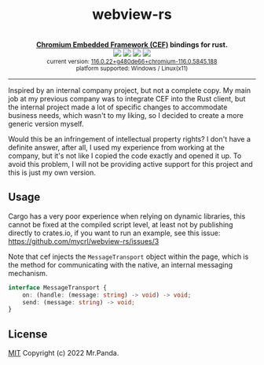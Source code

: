 <!--lint disable no-literal-urls-->
<div align="center">
  <h1>webview-rs</h1>
</div>
<br/>
<div align="center">
  <strong>
      <a href="https://github.com/chromiumembedded/cef">Chromium Embedded Framework (CEF)</a>
       bindings for rust.</strong>
</div>
<div align="center">
  <img src="https://img.shields.io/github/actions/workflow/status/mycrl/webview-rs/release.yml?branch=main"/>
  <img src="https://img.shields.io/github/license/mycrl/webview-rs"/>
  <img src="https://img.shields.io/github/issues/mycrl/webview-rs"/>
  <img src="https://img.shields.io/github/stars/mycrl/webview-rs"/>
</div>
<div align="center">
  <sup>
    current version: 
    <a href="https://cef-builds.spotifycdn.com/index.html#windows64:116.0.22%2Bg480de66%2Bchromium-116.0.5845.188">116.0.22+g480de66+chromium-116.0.5845.188</a>
  </sup>
  </br>
  <sup>platform supported: Windows / Linux(x11)</sup>
</div>

--- 

Inspired by an internal company project, but not a complete copy. My main job at my previous company was to integrate CEF into the Rust client, but the internal project made a lot of specific changes to accommodate business needs, which wasn't to my liking, so I decided to create a more generic version myself.

Would this be an infringement of intellectual property rights? I don't have a definite answer, after all, I used my experience from working at the company, but it's not like I copied the code exactly and opened it up. To avoid this problem, I will not be providing active support for this project and this is just my own version.

## Usage

Cargo has a very poor experience when relying on dynamic libraries, this cannot be fixed at the compiled script level, at least not by publishing directly to crates.io, if you want to run an example, see this issue: https://github.com/mycrl/webview-rs/issues/3

Note that cef injects the `MessageTransport` object within the page, which is the method for communicating with the native, an internal messaging mechanism.

```ts
interface MessageTransport {
    on: (handle: (message: string) -> void) -> void;
    send: (message: string) -> void;
}
```

## License
[MIT](./LICENSE) Copyright (c) 2022 Mr.Panda.
